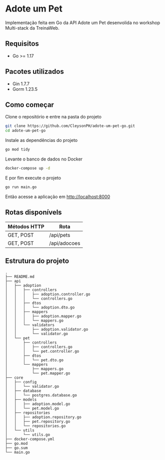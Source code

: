 # Adote um Pet

Implementação feita em Go da API Adote um Pet desenvolida no workshop Multi-stack da TreinaWeb.

## Requisitos

- Go >= 1.17

## Pacotes utilizados

- Gin 1.7.7
- Gorm 1.23.5

## Como começar

Clone o repositório e entre na pasta do projeto
```sh
git clone https://github.com/CleysonPH/adote-um-pet-go.git
cd adote-um-pet-go
```

Instale as dependências do projeto
```sh
go mod tidy
```

Levante o banco de dados no Docker
```sh
docker-compose up -d
```

E por fim execute o projeto
```sh
go run main.go
```

Então acesse a aplicação em [http://localhost:8000](http://localhost:8000)

## Rotas disponívels

| Métodos HTTP | Rota         |
|--------------|--------------|
| GET, POST    | /api/pets    |
| GET, POST    | /api/adocoes |

## Estrutura do projeto

```
.
├── README.md
├── api
│   ├── adoption
│   │   ├── controllers
│   │   │   ├── adoption.controller.go
│   │   │   └── controllers.go
│   │   ├── dtos
│   │   │   └── adoption.dto.go
│   │   ├── mappers
│   │   │   ├── adoption.mapper.go
│   │   │   └── mappers.go
│   │   └── validators
│   │       ├── adoption.validator.go
│   │       └── validator.go
│   └── pet
│       ├── controllers
│       │   ├── controllers.go
│       │   └── pet.controller.go
│       ├── dtos
│       │   └── pet.dto.go
│       └── mappers
│           ├── mappers.go
│           └── pet.mapper.go
├── core
│   ├── config
│   │   └── validator.go
│   ├── database
│   │   └── postgres.database.go
│   ├── models
│   │   ├── adoption.model.go
│   │   └── pet.model.go
│   ├── repositories
│   │   ├── adoption.repository.go
│   │   ├── pet.repository.go
│   │   └── repositories.go
│   └── utils
│       └── utils.go
├── docker-compose.yml
├── go.mod
├── go.sum
└── main.go
```
